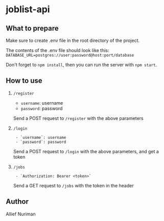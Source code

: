 # joblist-api

## What to prepare
Make sure to create .env file in the root directory of the project.

The contents of the .env file should look like this:
`DATABASE_URL=postgres://user:password@host:port/database`

Don't forget to `npm install`, then you can run the server with `npm start`.

## How to use
1. `/register`

    - `username`: username
    - `password`: password
    
    Send a POST request to `/register` with the above parameters

2. `/login`
    
        - `username`: username
        - `password`: password

    Send a POST request to `/login` with the above parameters, and get a token

3. `/jobs`

        - `Authorization: Bearer <token>`

    Send a GET request to `/jobs` with the token in the header

## Author
Allief Nuriman